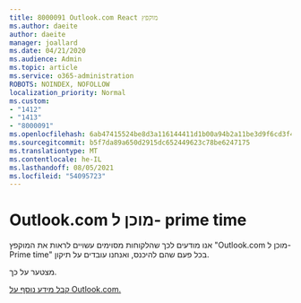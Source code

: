 ```yaml
---
title: 8000091 Outlook.com React מוקפץ
ms.author: daeite
author: daeite
manager: joallard
ms.date: 04/21/2020
ms.audience: Admin
ms.topic: article
ms.service: o365-administration
ROBOTS: NOINDEX, NOFOLLOW
localization_priority: Normal
ms.custom:
- "1412"
- "1413"
- "8000091"
ms.openlocfilehash: 6ab47415524be8d3a116144411d1b00a94b2a11be3d9f6cd3f4a755b235bf2c4
ms.sourcegitcommit: b5f7da89a650d2915dc652449623c78be6247175
ms.translationtype: MT
ms.contentlocale: he-IL
ms.lasthandoff: 08/05/2021
ms.locfileid: "54095723"
---
```

# <a name="outlookcom-is-ready-for-prime-time"></a>Outlook.com מוכן ל- prime time

אנו מודעים לכך שהלקוחות מסוימים עשויים לראות את המוקפץ "Outlook.com מוכן ל- Prime time" בכל פעם שהם להיכנס, ואנחנו עובדים על תיקון.

מצטער על כך.

[קבל מידע נוסף על Outlook.com.](https://support.office.com/article/40676ad0-c831-45ac-a023-5be633be798d?wt.mc_id=Office_Outlook_com_Alchemy)